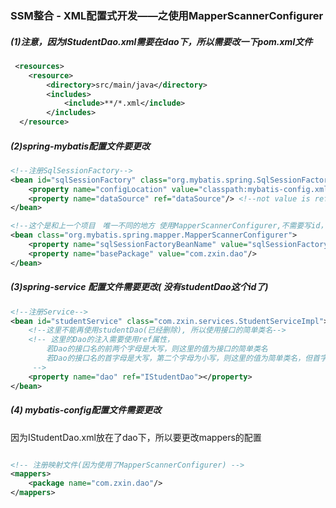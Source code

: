 ### SSM整合 - XML配置式开发——之使用MapperScannerConfigurer


##### (1)注意，因为IStudentDao.xml需要在dao下，所以需要改一下pom.xml文件


```xml
 <resources>
    <resource>
        <directory>src/main/java</directory>
        <includes>
            <include>**/*.xml</include>
        </includes>
  </resource>
```


##### (2)spring-mybatis配置文件要更改

```xml
<!--注册SqlSessionFactory-->
<bean id="sqlSessionFactory" class="org.mybatis.spring.SqlSessionFactoryBean">
    <property name="configLocation" value="classpath:mybatis-config.xml"/>
    <property name="dataSource" ref="dataSource"/> <!--not value is ref-->
</bean>

<!--这个是和上一个项目　唯一不同的地方 使用MapperScannerConfigurer,不需要写id，自动为基本包生成所有代理对象-->
<bean class="org.mybatis.spring.mapper.MapperScannerConfigurer">
    <property name="sqlSessionFactoryBeanName" value="sqlSessionFactory"/>
    <property name="basePackage" value="com.zxin.dao"/>
</bean>
```

##### (3)spring-service 配置文件需要更改( 没有studentDao这个id了)

```xml
<!--注册Service-->
<bean id="studentService" class="com.zxin.services.StudentServiceImpl">
    <!--这里不能再使用studentDao(已经删除), 所以使用接口的简单类名-->
    <!-- 这里的Dao的注入需要使用ref属性，
        若Dao的接口名的前两个字母是大写，则这里的值为接口的简单类名
        若Dao的接口名的首字母是大写，第二个字母为小写，则这里的值为简单类名，但首字母要小写
     -->
    <property name="dao" ref="IStudentDao"></property>
</bean>
```

##### (4) mybatis-config配置文件需要更改


因为IStudentDao.xml放在了dao下，所以要更改mappers的配置

```xml

<!-- 注册映射文件(因为使用了MapperScannerConfigurer) -->
<mappers>
    <package name="com.zxin.dao"/>
</mappers>

```